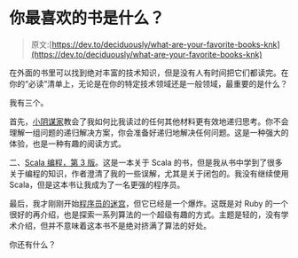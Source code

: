 # 你最喜欢的书是什么？

> 原文:[https://dev.to/deciduously/what-are-your-favorite-books-knk](https://dev.to/deciduously/what-are-your-favorite-books-knk)

在外面的书里可以找到绝对丰富的技术知识，但是没有人有时间把它们都读完。在你的“必读”清单上，无论是在你的特定技术领域还是一般领域，最重要的是什么？

我有三个。

首先，[小阴谋家](https://mitpress.mit.edu/books/little-schemer-fourth-edition)教会了我如何比我读过的任何其他材料更有效地递归思考。你不会理解一组问题的递归解决方案，你会准备好递归地解决任何问题。这是一种强大的体验，也是一种有趣的阅读方式。

二、[Scala 编程，第 3 版](https://www.artima.com/shop/programming_in_scala_3ed)。这是一本关于 Scala 的书，但是我从书中学到了很多关于编程的知识，作者澄清了我的一些误解，尤其是关于闭包的。我没有继续使用 Scala，但是这本书让我成为了一名更强的程序员。

最后，我才刚刚开始[程序员的迷宫](http://www.mazesforprogrammers.com/)，但它已经是一个爆炸。这既是对 Ruby 的一个很好的再介绍，也是探索一系列算法的一个超级有趣的方式。主题是轻的，没有学术介绍，但并不意味着这本书不是绝对挤满了算法的好处。

你还有什么？